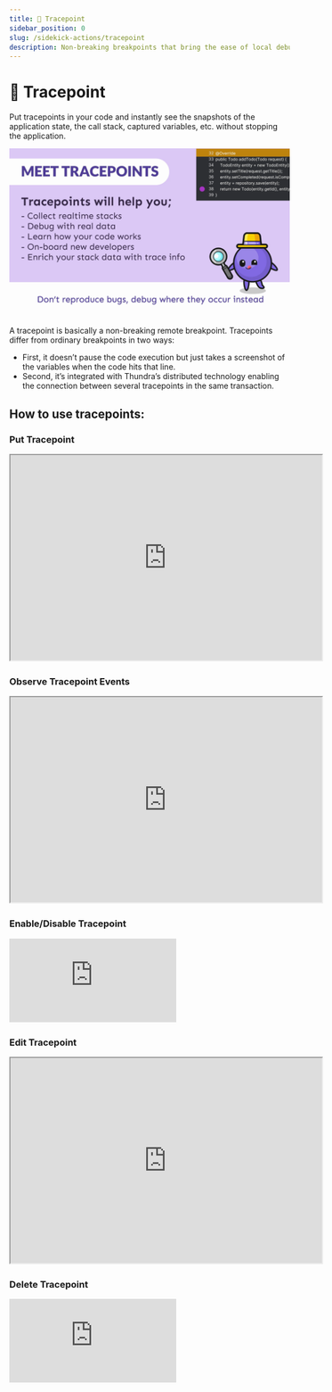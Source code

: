 ```yaml
---
title: 🔎 Tracepoint
sidebar_position: 0
slug: /sidekick-actions/tracepoint
description: Non-breaking breakpoints that bring the ease of local debugging to production!
---
```



# 🔎 Tracepoint

Put tracepoints in your code and instantly see the snapshots of the application state, the call stack, captured variables, etc. without stopping the application.

![Meet Tracepoints](../.gitbook/assets/meettracepoints.gif)


A tracepoint is basically a non-breaking remote breakpoint. Tracepoints differ from ordinary breakpoints in two ways:

* First, it doesn’t pause the code execution but just takes a screenshot of the variables when the code hits that line.
* Second, it’s integrated with Thundra’s distributed technology enabling the connection between several tracepoints in the same transaction.



## How to use tracepoints:

### Put Tracepoint

<iframe src="https://pitch.com/embed/1f513642-fa27-40ad-95d2-3a41a1a12829" allow="fullscreen" allowfullscreen="" width="560" height="368"></iframe>

### Observe Tracepoint Events

<iframe src="https://pitch.com/embed/5519d96f-bd5a-4add-8244-d99746576019" allow="fullscreen" allowfullscreen="" width="560" height="368"></iframe>

### Enable/Disable Tracepoint

<div><iframe src="https://www.loom.com/embed/11b7ad08f69c4534997af1ace6f5c124" frameborder="0" webkitallowfullscreen mozallowfullscreen allowfullscreen></iframe></div>

### Edit Tracepoint

<iframe src="https://pitch.com/embed/7b53173e-06b4-41ac-aa6d-f305cead7702" allow="fullscreen" allowfullscreen="" width="560" height="368"></iframe>

### Delete Tracepoint


<div><iframe src="https://www.loom.com/embed/5c2e7b58c6904bdca97f53cb3e94670a" frameborder="0" webkitallowfullscreen mozallowfullscreen allowfullscreen></iframe></div>

###



###

